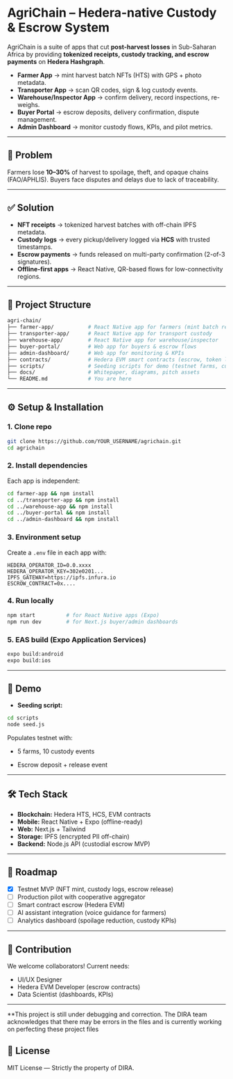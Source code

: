 # AgriChain – Hedera-native Custody & Escrow System

AgriChain is a suite of apps that cut **post-harvest losses** in Sub-Saharan Africa by providing **tokenized receipts, custody tracking, and escrow payments** on **Hedera Hashgraph**.

* **Farmer App** → mint harvest batch NFTs (HTS) with GPS + photo metadata.
* **Transporter App** → scan QR codes, sign & log custody events.
* **Warehouse/Inspector App** → confirm delivery, record inspections, re-weighs.
* **Buyer Portal** → escrow deposits, delivery confirmation, dispute management.
* **Admin Dashboard** → monitor custody flows, KPIs, and pilot metrics.

---

## 🚩 Problem

Farmers lose **10–30%** of harvest to spoilage, theft, and opaque chains (FAO/APHLIS). Buyers face disputes and delays due to lack of traceability.

---

## ✅ Solution

* **NFT receipts** → tokenized harvest batches with off-chain IPFS metadata.
* **Custody logs** → every pickup/delivery logged via **HCS** with trusted timestamps.
* **Escrow payments** → funds released on multi-party confirmation (2-of-3 signatures).
* **Offline-first apps** → React Native, QR-based flows for low-connectivity regions.

---

## 📂 Project Structure

```bash
agri-chain/
├── farmer-app/           # React Native app for farmers (mint batch receipts)
├── transporter-app/      # React Native app for transport custody
├── warehouse-app/        # React Native app for warehouse/inspector
├── buyer-portal/         # Web app for buyers & escrow flows
├── admin-dashboard/      # Web app for monitoring & KPIs
├── contracts/            # Hedera EVM smart contracts (escrow, token logic)
├── scripts/              # Seeding scripts for demo (testnet farms, custody events)
├── docs/                 # Whitepaper, diagrams, pitch assets
└── README.md             # You are here
```

---

## ⚙️ Setup & Installation

### 1. Clone repo

```bash
git clone https://github.com/YOUR_USERNAME/agrichain.git
cd agrichain
```

### 2. Install dependencies

Each app is independent:

```bash
cd farmer-app && npm install
cd ../transporter-app && npm install
cd ../warehouse-app && npm install
cd ../buyer-portal && npm install
cd ../admin-dashboard && npm install
```

### 3. Environment setup

Create a `.env` file in each app with:

```env
HEDERA_OPERATOR_ID=0.0.xxxx
HEDERA_OPERATOR_KEY=302e0201...
IPFS_GATEWAY=https://ipfs.infura.io
ESCROW_CONTRACT=0x....
```

### 4. Run locally

```bash
npm start          # for React Native apps (Expo)
npm run dev        # for Next.js buyer/admin dashboards
```

### 5. EAS build (Expo Application Services)

```bash
expo build:android
expo build:ios
```

---

## 🎥 Demo

* **Seeding script:**

```bash
cd scripts
node seed.js
```

Populates testnet with:

* 5 farms, 10 custody events

* Escrow deposit + release event


---

## 🛠️ Tech Stack

* **Blockchain:** Hedera HTS, HCS, EVM contracts
* **Mobile:** React Native + Expo (offline-ready)
* **Web:** Next.js + Tailwind
* **Storage:** IPFS (encrypted PII off-chain)
* **Backend:** Node.js API (custodial escrow MVP)

---

## 🚀 Roadmap

* [x] Testnet MVP (NFT mint, custody logs, escrow release)
* [ ] Production pilot with cooperative aggregator
* [ ] Smart contract escrow (Hedera EVM)
* [ ] AI assistant integration (voice guidance for farmers)
* [ ] Analytics dashboard (spoilage reduction, custody KPIs)

---

## 🤝 Contribution

We welcome collaborators! Current needs:

* UI/UX Designer
* Hedera EVM Developer (escrow contracts)
* Data Scientist (dashboards, KPIs)

---
**This project is still under debugging and correction. The DIRA team acknowledges that there may be errors in the files and is currently working on perfecting these project files
  

## 📜 License

MIT License — Strictly the property of DIRA.

